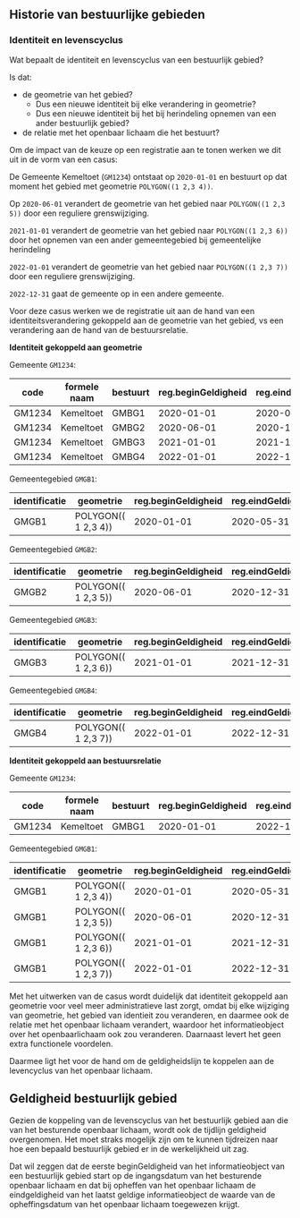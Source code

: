 ## Historie van bestuurlijke gebieden


### Identiteit en levenscyclus

Wat bepaalt de identiteit en levenscyclus van een bestuurlijk gebied?

Is dat:
* de geometrie van het gebied?
  * Dus een nieuwe identiteit bij elke verandering in geometrie?
  * Dus een nieuwe identiteit bij het bij herindeling opnemen van een ander bestuurlijk gebied?
* de relatie met het openbaar lichaam die het bestuurt?

Om de impact van de keuze op een registratie aan te tonen werken we dit uit in de vorm van een casus:

De Gemeente Kemeltoet (`GM1234`) ontstaat op `2020-01-01` en bestuurt op dat moment het gebied met geometrie `POLYGON((1 2,3 4))`.

Op
`2020-06-01` verandert de geometrie van het gebied naar `POLYGON((1 2,3 5))` door een reguliere grenswijziging.

`2021-01-01` verandert de geometrie van het gebied naar `POLYGON((1 2,3 6))` door het opnemen van een ander gemeentegebied bij gemeentelijke herindeling

`2022-01-01` verandert de geometrie van het gebied naar `POLYGON((1 2,3 7))` door een reguliere grenswijziging.

`2022-12-31` gaat de gemeente op in een andere gemeente.

Voor deze casus werken we de registratie uit aan de hand van een identiteitsverandering gekoppeld aan de geometrie van het gebied, vs een verandering aan de hand van de bestuursrelatie.

**Identiteit gekoppeld aan geometrie**

Gemeente `GM1234`:

| code   | formele naam | bestuurt | reg.beginGeldigheid | reg.eindGeldigheid |
|--------|--------------|----------|---------------------|--------------------|
| GM1234 | Kemeltoet    | GMBG1    | 2020-01-01          | 2020-05-31         |
| GM1234 | Kemeltoet    | GMBG2    | 2020-06-01          | 2020-12-31         |
| GM1234 | Kemeltoet    | GMBG3    | 2021-01-01          | 2021-12-31         |
| GM1234 | Kemeltoet    | GMBG4    | 2022-01-01          | 2022-12-31         |

Gemeentegebied `GMGB1`:

| identificatie | geometrie           | reg.beginGeldigheid | reg.eindGeldigheid |
|---------------|---------------------|---------------------|--------------------|
| GMGB1         | POLYGON(( 1 2,3 4))  | 2020-01-01          | 2020-05-31         |

Gemeentegebied `GMGB2`:

| identificatie | geometrie           | reg.beginGeldigheid | reg.eindGeldigheid |
|---------------|---------------------|---------------------|--------------------|
| GMGB2         | POLYGON(( 1 2,3 5))  | 2020-06-01          | 2020-12-31         |

Gemeentegebied `GMGB3`:

| identificatie | geometrie           | reg.beginGeldigheid | reg.eindGeldigheid |
|---------------|---------------------|---------------------|--------------------|
| GMGB3         | POLYGON(( 1 2,3 6))  | 2021-01-01          | 2021-12-31         |

Gemeentegebied `GMGB4`:

| identificatie | geometrie           | reg.beginGeldigheid | reg.eindGeldigheid |
|---------------|---------------------|---------------------|--------------------|
| GMGB4         | POLYGON(( 1 2,3 7))  | 2022-01-01          | 2022-12-31         |

**Identiteit gekoppeld aan bestuursrelatie**

Gemeente `GM1234`:

| code   | formele naam | bestuurt | reg.beginGeldigheid | reg.eindGeldigheid |
|--------|--------------|----------|---------------------|--------------------|
| GM1234 | Kemeltoet    | GMBG1    | 2020-01-01          | 2022-12-31         |

Gemeentegebied `GMGB1`:

| identificatie | geometrie           | reg.beginGeldigheid | reg.eindGeldigheid |
|---------------|---------------------|---------------------|--------------------|
| GMGB1         | POLYGON(( 1 2,3 4))  | 2020-01-01          | 2020-05-31         |
| GMGB1         | POLYGON(( 1 2,3 5))  | 2020-06-01          | 2020-12-31         |
| GMGB1         | POLYGON(( 1 2,3 6))  | 2021-01-01          | 2021-12-31         |
| GMGB1         | POLYGON(( 1 2,3 7))  | 2022-01-01          | 2022-12-31         |

Met het uitwerken van de casus wordt duidelijk dat identiteit gekoppeld aan geometrie voor veel meer administratieve last zorgt, omdat bij elke wijziging van geometrie, het gebied van identieit zou veranderen, en daarmee ook de relatie met het openbaar lichaam verandert, waardoor het informatieobject over het openbaarlichaam ook zou veranderen. Daarnaast levert het geen extra functionele voordelen.

Daarmee ligt het voor de hand om de geldigheidslijn te koppelen aan de levencyclus van het openbaar lichaam. 

##  Geldigheid bestuurlijk gebied

Gezien de koppeling van de levenscyclus van het bestuurlijk gebied aan die van het besturende openbaar lichaam, wordt ook de tijdlijn geldigheid overgenomen.
Het moet straks mogelijk zijn om te kunnen tijdreizen naar hoe een bepaald bestuurlijk gebied er in de werkelijkheid uit zag.

Dat wil zeggen dat de eerste beginGeldigheid van het informatieobject van een bestuurlijk gebied start op de ingangsdatum van het besturende openbaar lichaam en dat bij opheffen van het openbaar lichaam de eindgeldigheid van het laatst geldige informatieobject de waarde van de opheffingsdatum van het openbaar lichaam toegewezen krijgt.
